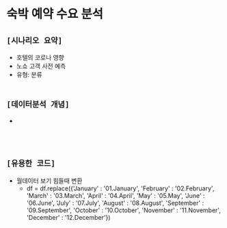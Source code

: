 # 숙박 예약 수요 분석

## `[시나리오 요약]`
* 호텔의 코로나 영향
* 노쇼 고객 사전 예측
* 유형: 분류
<br><br>

## `[데이터분석 개념]`
* 
<br><br>

## `[유용한 코드]`
* 월데이터 보기 힘들때 변환
    * df = df.replace({'January' : '01.January',
        'February' : '02.February',
        'March' : '03.March',
        'April' : '04.April',
        'May' : '05.May',
        'June' : '06.June',
        'July' : '07.July',
        'August' : '08.August',
        'September' : '09.September',
        'October' : '10.October',
        'November' : '11.November',
        'December' : '12.December'})
<br><br>






